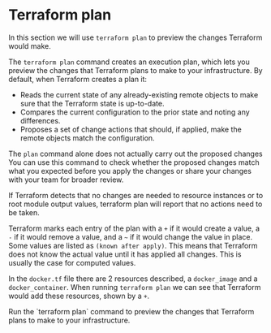 # Terraform plan

In this section we will use `terraform plan` to preview the changes Terraform would make.

<instruqt-video id="SdyCmPj1BH8"></instruqt-video>

The `terraform plan` command creates an execution plan, which lets you preview the changes that Terraform plans to make to your infrastructure. 
By default, when Terraform creates a plan it:

- Reads the current state of any already-existing remote objects to make sure that the Terraform state is up-to-date.
- Compares the current configuration to the prior state and noting any differences.
- Proposes a set of change actions that should, if applied, make the remote objects match the configuration.

The `plan` command alone does not actually carry out the proposed changes You can use this command to check whether the proposed changes match what you expected before you apply the changes or share your changes with your team for broader review.

If Terraform detects that no changes are needed to resource instances or to root module output values, terraform plan will report that no actions need to be taken.

Terraform marks each entry of the plan with a `+` if it would create a value, a `-` if it would remove a value, and a `~` if it would change the value in place.
Some values are listed as `(known after apply)`. 
This means that Terraform does not know the actual value until it has applied all changes. 
This is usually the case for computed values.

In the `docker.tf` file there are 2 resources described, a `docker_image` and a `docker_container`. 
When running `terraform plan` we can see that Terraform would add these resources, shown by a `+`.

<instruqt-task id="terraform_plan">
  Run the `terraform plan` command to preview the changes that Terraform plans to make to your infrastructure.
</instruqt-task>